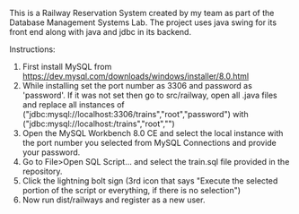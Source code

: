 This is a Railway Reservation System created by my team as part of the Database Management Systems Lab.
The project uses java swing for its front end along with java and jdbc in its backend.

Instructions:

1. First install MySQL from https://dev.mysql.com/downloads/windows/installer/8.0.html
2. While installing set the port number as 3306 and password as 'password'. If it was not set then go to src/railway, open all .java files and replace all instances of ("jdbc:mysql://localhost:3306/trains","root","password") with ("jdbc:mysql://localhost:<your port number>/trains","root","<your password>")
3. Open the MySQL Workbench 8.0 CE and select the local instance with the port number you selected from MySQL Connections and provide your password.
4. Go to File>Open SQL Script... and select the train.sql file provided in the repository.
5. Click the lightning bolt sign (3rd icon that says "Execute the selected portion of the script or everything, if there is no selection")
6. Now run dist/railways and register as a new user.
